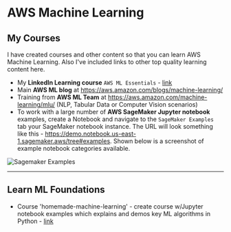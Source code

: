 # AWS Machine Learning

## My Courses

I have created courses and other content so that you can learn AWS Machine Learning.  Also I've included links to other top quality learning content here.
- My **LinkedIn Learning course** `AWS ML Essentials` - [link](https://www.linkedin.com/learning/amazon-web-services-machine-learning-essential-training)
- Main **AWS ML blog** at https://aws.amazon.com/blogs/machine-learning/
- Training from **AWS ML Team** at https://aws.amazon.com/machine-learning/mlu/ (NLP, Tabular Data or Computer Vision scenarios)
- To work with a large number of **AWS SageMaker Jupyter notebook** examples, create a Notebook and navigate to the `SageMaker Examples` tab your SageMaker notebook instance.  The URL will look something like this - https://demo.notebook.us-east-1.sagemaker.aws/tree#examples.  Shown below is a screenshot of example notebook categories available.

![Sagemaker Examples](https://github.com/lynnlangit/Hello-AWS-Data-Services/blob/master/images/sagemaker-examples.png)

---

## Learn ML Foundations
- Course 'homemade-machine-learning' - create course w/Jupyter notebook examples which explains and demos key ML algorithms in Python - [link](https://github.com/trekhleb/homemade-machine-learning)
